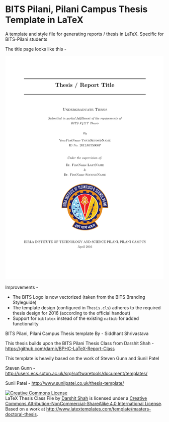 BITS Pilani, Pilani Campus Thesis Template in LaTeX
=======================

A template and style file for generating reports / thesis in LaTeX. Specific for BITS-Pilani students

The title page looks like this -

![BITS Pilani Thesis](demo.png "Thesis Title Page")


Improvements -

- The BITS Logo is now vectorized (taken from the BITS Branding Styleguide)
- The template design (configured in ```Thesis.cls```) adheres to the required thesis design for 2016 (according to the official handout)
- Support for ```biblatex``` instead of the existing ```natbib``` for added functionality

BITS Pilani, Pilani Campus Thesis template
By - Siddhant Shrivastava

This thesis builds upon the BITS Pilani Thesis Class from Darshit Shah -
https://github.com/darnir/BPHC-LaTeX-Report-Class

This template is heavily based on the work of Steven Gunn and Sunil Patel

Steven Gunn - http://users.ecs.soton.ac.uk/srg/softwaretools/document/templates/

Sunil Patel - http://www.sunilpatel.co.uk/thesis-template/


<a rel="license" href="http://creativecommons.org/licenses/by-nc-sa/4.0/"><img alt="Creative Commons License" style="border-width:0" src="http://i.creativecommons.org/l/by-nc-sa/4.0/88x31.png" /></a><br /><span xmlns:dct="http://purl.org/dc/terms/" href="http://purl.org/dc/dcmitype/Text" property="dct:title" rel="dct:type">LaTeX Thesis Class File</span> by <a xmlns:cc="http://creativecommons.org/ns#" href="https://github.com/darnir/BPHC-LaTeX-Report-Class" property="cc:attributionName" rel="cc:attributionURL">Darshit Shah</a> is licensed under a <a rel="license" href="http://creativecommons.org/licenses/by-nc-sa/4.0/">Creative Commons Attribution-NonCommercial-ShareAlike 4.0 International License</a>.<br />Based on a work at <a xmlns:dct="http://purl.org/dc/terms/" href="http://www.latextemplates.com/template/masters-doctoral-thesis" rel="dct:source">http://www.latextemplates.com/template/masters-doctoral-thesis</a>.
